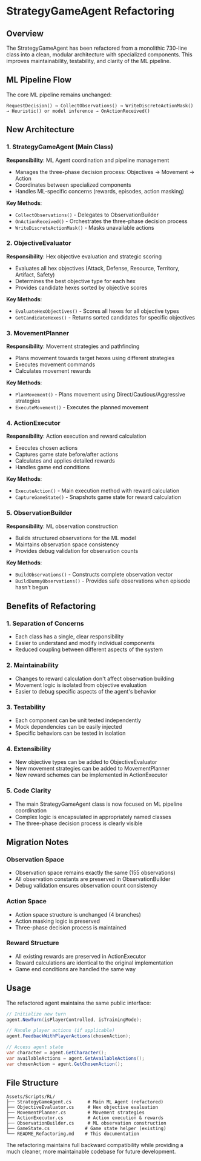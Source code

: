 # StrategyGameAgent Refactoring

## Overview
The StrategyGameAgent has been refactored from a monolithic 730-line class into a clean, modular architecture with specialized components. This improves maintainability, testability, and clarity of the ML pipeline.

## ML Pipeline Flow
The core ML pipeline remains unchanged:
```
RequestDecision() → CollectObservations() → WriteDiscreteActionMask() → Heuristic() or model inference → OnActionReceived()
```

## New Architecture

### 1. StrategyGameAgent (Main Class)
**Responsibility**: ML Agent coordination and pipeline management
- Manages the three-phase decision process: Objectives → Movement → Action
- Coordinates between specialized components
- Handles ML-specific concerns (rewards, episodes, action masking)

**Key Methods**:
- `CollectObservations()` - Delegates to ObservationBuilder
- `OnActionReceived()` - Orchestrates the three-phase decision process
- `WriteDiscreteActionMask()` - Masks unavailable actions

### 2. ObjectiveEvaluator
**Responsibility**: Hex objective evaluation and strategic scoring
- Evaluates all hex objectives (Attack, Defense, Resource, Territory, Artifact, Safety)
- Determines the best objective type for each hex
- Provides candidate hexes sorted by objective scores

**Key Methods**:
- `EvaluateHexObjectives()` - Scores all hexes for all objective types
- `GetCandidateHexes()` - Returns sorted candidates for specific objectives

### 3. MovementPlanner
**Responsibility**: Movement strategies and pathfinding
- Plans movement towards target hexes using different strategies
- Executes movement commands
- Calculates movement rewards

**Key Methods**:
- `PlanMovement()` - Plans movement using Direct/Cautious/Aggressive strategies
- `ExecuteMovement()` - Executes the planned movement

### 4. ActionExecutor
**Responsibility**: Action execution and reward calculation
- Executes chosen actions
- Captures game state before/after actions
- Calculates and applies detailed rewards
- Handles game end conditions

**Key Methods**:
- `ExecuteAction()` - Main execution method with reward calculation
- `CaptureGameState()` - Snapshots game state for reward calculation

### 5. ObservationBuilder
**Responsibility**: ML observation construction
- Builds structured observations for the ML model
- Maintains observation space consistency
- Provides debug validation for observation counts

**Key Methods**:
- `BuildObservations()` - Constructs complete observation vector
- `BuildDummyObservations()` - Provides safe observations when episode hasn't begun

## Benefits of Refactoring

### 1. Separation of Concerns
- Each class has a single, clear responsibility
- Easier to understand and modify individual components
- Reduced coupling between different aspects of the system

### 2. Maintainability
- Changes to reward calculation don't affect observation building
- Movement logic is isolated from objective evaluation
- Easier to debug specific aspects of the agent's behavior

### 3. Testability
- Each component can be unit tested independently
- Mock dependencies can be easily injected
- Specific behaviors can be tested in isolation

### 4. Extensibility
- New objective types can be added to ObjectiveEvaluator
- New movement strategies can be added to MovementPlanner
- New reward schemes can be implemented in ActionExecutor

### 5. Code Clarity
- The main StrategyGameAgent class is now focused on ML pipeline coordination
- Complex logic is encapsulated in appropriately named classes
- The three-phase decision process is clearly visible

## Migration Notes

### Observation Space
- Observation space remains exactly the same (155 observations)
- All observation constants are preserved in ObservationBuilder
- Debug validation ensures observation count consistency

### Action Space
- Action space structure is unchanged (4 branches)
- Action masking logic is preserved
- Three-phase decision process is maintained

### Reward Structure
- All existing rewards are preserved in ActionExecutor
- Reward calculations are identical to the original implementation
- Game end conditions are handled the same way

## Usage

The refactored agent maintains the same public interface:
```csharp
// Initialize new turn
agent.NewTurn(isPlayerControlled, isTrainingMode);

// Handle player actions (if applicable)
agent.FeedbackWithPlayerActions(chosenAction);

// Access agent state
var character = agent.GetCharacter();
var availableActions = agent.GetAvailableActions();
var chosenAction = agent.GetChosenAction();
```

## File Structure
```
Assets/Scripts/RL/
├── StrategyGameAgent.cs      # Main ML Agent (refactored)
├── ObjectiveEvaluator.cs     # Hex objective evaluation
├── MovementPlanner.cs        # Movement strategies
├── ActionExecutor.cs         # Action execution & rewards
├── ObservationBuilder.cs     # ML observation construction
├── GameState.cs             # Game state helper (existing)
└── README_Refactoring.md    # This documentation
```

The refactoring maintains full backward compatibility while providing a much cleaner, more maintainable codebase for future development.